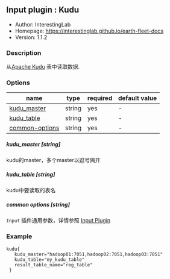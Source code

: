 ## Input plugin : Kudu

* Author: InterestingLab
* Homepage: https://interestinglab.github.io/earth-fleet-docs
* Version: 1.1.2

### Description

从[Apache Kudu](https://kudu.apache.org) 表中读取数据.

### Options

| name | type | required | default value |
| --- | --- | --- | --- |
| [kudu_master](#kudu_master-string) | string | yes | - |
| [kudu_table](#kudu_table) | string | yes | - |
| [common-options](#common-options-string)| string | yes | - |


##### kudu_master [string]

kudu的master，多个master以逗号隔开

##### kudu_table [string]

kudu中要读取的表名

##### common options [string]

`Input` 插件通用参数，详情参照 [Input Plugin](/zh-cn/v1/configuration/input-plugin)


### Example

```
kudu{
   kudu_master="hadoop01:7051,hadoop02:7051,hadoop03:7051"
   kudu_table="my_kudu_table"
   result_table_name="reg_table"
 }
```
